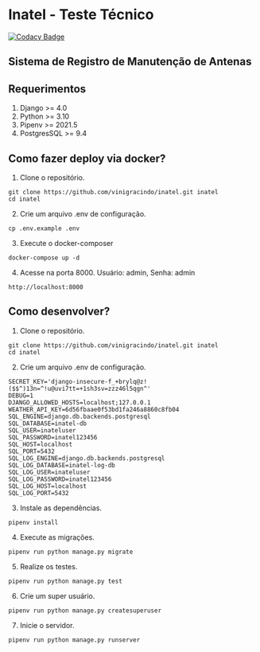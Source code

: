 # Inatel - Teste Técnico

[![Codacy Badge](https://app.codacy.com/project/badge/Grade/16121141b3714f099e645f7e7c310651)](https://www.codacy.com/gh/vinigracindo/inatel/dashboard?utm_source=github.com&amp;utm_medium=referral&amp;utm_content=vinigracindo/inatel&amp;utm_campaign=Badge_Grade)

## Sistema de Registro de Manutenção de Antenas

## Requerimentos
1. Django >= 4.0
2. Python >= 3.10
3. Pipenv >= 2021.5
4. PostgresSQL >= 9.4

## Como fazer deploy via docker?
1. Clone o repositório.
```console
git clone https://github.com/vinigracindo/inatel.git inatel
cd inatel
```

2. Crie um arquivo .env de configuração.
```console
cp .env.example .env
```

3. Execute o docker-composer
```console
docker-compose up -d
```

4. Acesse na porta 8000. Usuário: admin, Senha: admin
```console
http://localhost:8000
```

## Como desenvolver?

1. Clone o repositório.
```console
git clone https://github.com/vinigracindo/inatel.git inatel
cd inatel
```
2. Crie um arquivo .env de configuração.
```console
SECRET_KEY='django-insecure-f_+brylq@z!($$^)13n=^!u@uvi7tt=+1sh3sv=zzz46l5qgn^'
DEBUG=1
DJANGO_ALLOWED_HOSTS=localhost;127.0.0.1
WEATHER_API_KEY=6d56fbaae0f53bd1fa246a8860c8fb04
SQL_ENGINE=django.db.backends.postgresql
SQL_DATABASE=inatel-db
SQL_USER=inateluser
SQL_PASSWORD=inatel123456
SQL_HOST=localhost
SQL_PORT=5432
SQL_LOG_ENGINE=django.db.backends.postgresql
SQL_LOG_DATABASE=inatel-log-db
SQL_LOG_USER=inateluser
SQL_LOG_PASSWORD=inatel123456
SQL_LOG_HOST=localhost
SQL_LOG_PORT=5432
```
3. Instale as dependências.
```console
pipenv install
```
4. Execute as migrações.
```console
pipenv run python manage.py migrate
```
5. Realize os testes.
```console
pipenv run python manage.py test
```
6. Crie um super usuário.
```console
pipenv run python manage.py createsuperuser
```
7. Inicie o servidor.
```console
pipenv run python manage.py runserver
```
